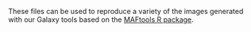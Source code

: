 These files can be used to reproduce a variety of the images generated with our Galaxy tools based on the [MAFtools R package](https://github.com/PoisonAlien/maftools).

